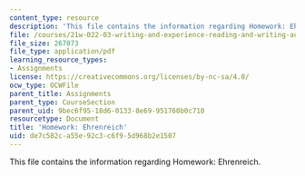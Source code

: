 ```yaml
---
content_type: resource
description: 'This file contains the information regarding Homework: Ehrenreich.'
file: /courses/21w-022-03-writing-and-experience-reading-and-writing-autobiography-spring-2014/de7c582ca55e92c3c6f95d968b2e1507_MIT21W_022_03S14_0410.pdf
file_size: 267073
file_type: application/pdf
learning_resource_types:
- Assignments
license: https://creativecommons.org/licenses/by-nc-sa/4.0/
ocw_type: OCWFile
parent_title: Assignments
parent_type: CourseSection
parent_uid: 9bec6f95-18d6-0133-8e69-951760b0c710
resourcetype: Document
title: 'Homework: Ehrenreich'
uid: de7c582c-a55e-92c3-c6f9-5d968b2e1507
---
```

This file contains the information regarding Homework: Ehrenreich.